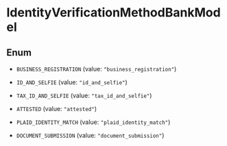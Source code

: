 

# IdentityVerificationMethodBankModel

## Enum


* `BUSINESS_REGISTRATION` (value: `"business_registration"`)

* `ID_AND_SELFIE` (value: `"id_and_selfie"`)

* `TAX_ID_AND_SELFIE` (value: `"tax_id_and_selfie"`)

* `ATTESTED` (value: `"attested"`)

* `PLAID_IDENTITY_MATCH` (value: `"plaid_identity_match"`)

* `DOCUMENT_SUBMISSION` (value: `"document_submission"`)



